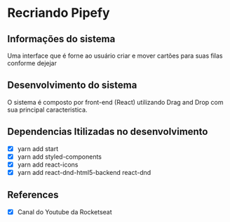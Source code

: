 # Recriando Pipefy

## Informações do sistema

Uma interface que é forne ao usuário criar e mover cartões para suas filas conforme dejejar 

## Desenvolvimento do sistema 

O sistema é composto por front-end (React) utilizando Drag and Drop com sua principal caracteristica.

## Dependencias ltilizadas no desenvolvimento

- [x] yarn add start
- [x] yarn add styled-components
- [x] yarn add react-icons
- [x] yarn add react-dnd-html5-backend react-dnd

## References

- [x] Canal do Youtube da Rocketseat